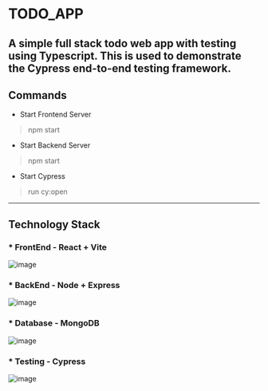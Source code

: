 # TODO_APP
A simple full stack todo web app with testing using Typescript. 
This is used to demonstrate the Cypress end-to-end testing framework. 
---

## Commands
* Start Frontend Server
> npm start

* Start Backend Server
> npm start

* Start Cypress
> run cy:open



---
## Technology Stack 
### * FrontEnd - React + Vite

  ![image](https://github.com/user-attachments/assets/6caa40a9-46a6-46fe-b51c-c4263d96a76d)


### * BackEnd  - Node + Express

  ![image](https://github.com/user-attachments/assets/bdf7c9e8-e941-462c-a321-bc425751b793)


### * Database - MongoDB

  ![image](https://github.com/user-attachments/assets/f9fb4f2b-e9f8-409c-a030-0b18154277af)

### * Testing  - Cypress

  ![image](https://github.com/user-attachments/assets/7b2a572d-903d-436c-bc5d-06861e9ccc71)
